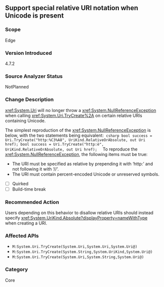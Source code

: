 ## Support special relative URI notation when Unicode is present

### Scope
Edge

### Version Introduced
4.7.2

### Source Analyzer Status
NotPlanned

### Change Description

<xref:System.Uri> will no longer throw a <xref:System.NullReferenceException> when calling <xref:System.Uri.TryCreate%2A> on certain relative URIs containing Unicode.

The simplest reproduction of the <xref:System.NullReferenceException> is below, with the two statements being equivalent:
 ```csharp
bool success = Uri.TryCreate("http:%C3%A8", UriKind.RelativeOrAbsolute, out Uri href);
bool success = Uri.TryCreate("http:è", UriKind.RelativeOrAbsolute, out Uri href);
 ```
To reproduce the <xref:System.NullReferenceException>, the following items must be true:
- The URI must be specified as relative by prepending it with ‘http:’ and not following it with ‘//’.
- The URI must contain percent-encoded Unicode or unreserved symbols.

- [ ] Quirked
- [ ] Build-time break

### Recommended Action
Users depending on this behavior to disallow relative URIs should instead specify <xref:System.UriKind.Absolute?displayProperty=nameWithType> when creating a URI.

### Affected APIs
* `M:System.Uri.TryCreate(System.Uri,System.Uri,System.Uri@)`
* `M:System.Uri.TryCreate(System.String,System.UriKind,System.Uri@)`
* `M:System.Uri.TryCreate(System.Uri,System.String,System.Uri@)`

### Category
Core

<!--
    ### Original Bug
    https://devdiv.visualstudio.com/DevDiv/_workitems/edit/287019
-->
